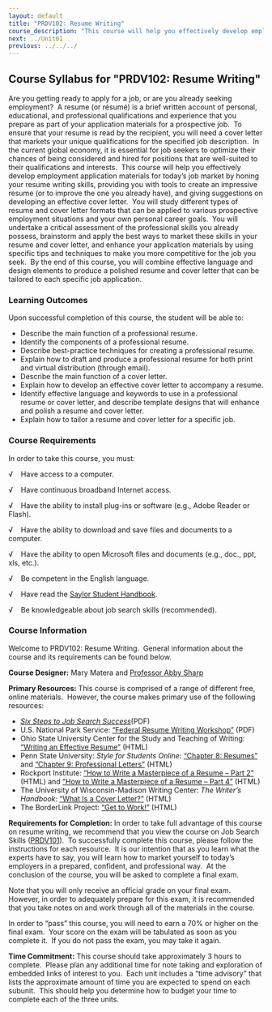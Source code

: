 ```yaml
---
layout: default
title: "PRDV102: Resume Writing"
course_description: "This course will help you effectively develop employment application materials for today’s job market by honing your resume writing skills, providing you with tools to create an impressive resume (or to improve the one you already have), and give suggestions on developing an effective cover letter."
next: ../Unit01
previous: ../../../
---
```

Course Syllabus for "PRDV102: Resume Writing"
----------------------------------------------

Are you getting ready to apply for a job, or are you already seeking
employment?  A resume (or résumé) is a brief written account of
personal, educational, and professional qualifications and experience
that you prepare as part of your application materials for a prospective
job.  To ensure that your resume is read by the recipient, you will need
a cover letter that markets your unique qualifications for the specified
job description.  In the current global economy, it is essential for job
seekers to optimize their chances of being considered and hired for
positions that are well-suited to their qualifications and interests. 
This course will help you effectively develop employment application
materials for today’s job market by honing your resume writing skills,
providing you with tools to create an impressive resume (or to improve
the one you already have), and giving suggestions on developing an
effective cover letter.  You will study different types of resume and
cover letter formats that can be applied to various prospective
employment situations and your own personal career goals.  You will
undertake a critical assessment of the professional skills you already
possess, brainstorm and apply the best ways to market these skills in
your resume and cover letter, and enhance your application materials by
using specific tips and techniques to make you more competitive for the
job you seek.  By the end of this course, you will combine effective
language and design elements to produce a polished resume and cover
letter that can be tailored to each specific job application.

### Learning Outcomes

Upon successful completion of this course, the student will be able to:

-   Describe the main function of a professional resume.
-   Identify the components of a professional resume.
-   Describe best-practice techniques for creating a professional
    resume.
-   Explain how to draft and produce a professional resume for both
    print and virtual distribution (through email).
-   Describe the main function of a cover letter.
-   Explain how to develop an effective cover letter to accompany a
    resume.
-   Identify effective language and keywords to use in a professional
    resume or cover letter, and describe template designs that will
    enhance and polish a resume and cover letter.
-   Explain how to tailor a resume and cover letter for a specific job. 

### Course Requirements

In order to take this course, you must:  
  
 √    Have access to a computer.  
  
 √    Have continuous broadband Internet access.  
  
 √    Have the ability to install plug-ins or software (e.g., Adobe
Reader or Flash).  
  
 √    Have the ability to download and save files and documents to a
computer.  
  
 √    Have the ability to open Microsoft files and documents (e.g.,
doc., ppt, xls, etc.).  
  
 √    Be competent in the English language.  
  
 √    Have read the [Saylor Student
Handbook](http://www.saylor.org/site/wp-content/uploads/2012/05/Saylor-StudentHandbook.pdf).  
  
 √    Be knowledgeable about job search skills (recommended).

### Course Information

Welcome to PRDV102: Resume Writing.  General information about the
course and its requirements can be found below.  
  
 **Course Designer:** Mary Matera and [Professor Abby
Sharp](http://www.saylor.org/faculty-o-t/#ProfessorAbbySharp)  
  
 **Primary Resources:** This course is comprised of a range of different
free, online materials.  However, the course makes primary use of the
following resources:  

-   [*Six Steps to Job Search
    Success*](http://www.saylor.org/site/textbooks/Six%20Steps%20to%20Job%20Search%20Success.pdf)(PDF)
-   U.S. National Park Service: [“Federal Resume Writing
    Workshop”](http://www.nps.gov/search/index.htm?query=resume+writing&sub1.x=0&sub1.y=0)
    (PDF)
-   Ohio State University Center for the Study and Teaching of Writing:
    [“Writing an Effective
    Resume”](http://cstw.osu.edu/writingcenter/handouts/resume) (HTML)
-   Penn State University: *Style for Students Online*: [“Chapter 8:
    Resumes”](https://www.e-education.psu.edu/styleforstudents/c8.html)
    and [“Chapter 9: Professional
    Letters”](https://www.e-education.psu.edu/styleforstudents/c9.html)
    (HTML)
-   Rockport Institute: [“How to Write a Masterpiece of a Resume – Part
    2”](http://www.rockportinstitute.com/resume_02) (HTML) and [“How to
    Write a Masterpiece of a Resume – Part
    4”](http://www.rockportinstitute.com/resume_04) (HTML)
-   The University of Wisconsin-Madison Writing Center: *The Writer’s
    Handbook*: [“What Is a Cover
    Letter?”](http://writing.wisc.edu/Handbook/CovLetter_what.html)
    (HTML)
-   The BorderLink Project: [“Get to
    Work!”](http://get2work.borderlink.org/page.php?book=yp) (HTML)

**Requirements for Completion:** In order to take full advantage of this
course on resume writing, we recommend that you view the course on Job
Search Skills ([PRDV101](http://www.saylor.org/courses/prdv101/)).  To
successfully complete this course, please follow the instructions for
each resource.  It is our intention that as you learn what the experts
have to say, you will learn how to market yourself to today’s employers
in a prepared, confident, and professional way.  At the conclusion of
the course, you will be asked to complete a final exam.  
  
 Note that you will only receive an official grade on your final exam. 
However, in order to adequately prepare for this exam, it is recommended
that you take notes on and work through all of the materials in the
course.  
  
 In order to “pass” this course, you will need to earn a 70% or higher
on the final exam.  Your score on the exam will be tabulated as soon as
you complete it.  If you do not pass the exam, you may take it again.  
  
 **Time Commitment:** This course should take approximately 3 hours to
complete.  Please plan any additional time for note taking and
exploration of embedded links of interest to you.  Each unit includes a
“time advisory” that lists the approximate amount of time you are
expected to spend on each subunit.  This should help you determine how
to budget your time to complete each of the three units.  
  


